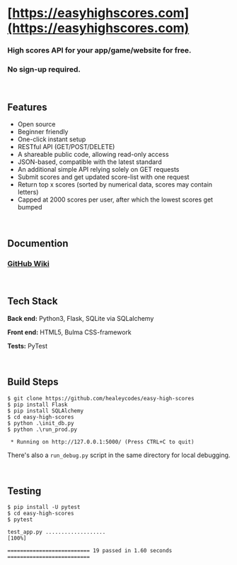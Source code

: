 # [https://easyhighscores.com](https://easyhighscores.com)

### High scores API for your app/game/website for <b>free</b>. 
### No sign-up required.

<br>

## Features

* Open source
* Beginner friendly
* One-click instant setup
* RESTful API (GET/POST/DELETE)
* A shareable public code, allowing read-only access
* JSON-based, compatible with the latest standard
* An additional simple API relying solely on GET requests
* Submit scores and get updated score-list with one request
* Return top x scores (sorted by numerical data, scores may contain letters)
* Capped at 2000 scores per user, after which the lowest scores get bumped

<br>

## Documention

### [GitHub Wiki](https://github.com/healeycodes/easy-high-scores/wiki/easy-high-scores-API)

<br>

## Tech Stack

<b>Back end:</b> Python3, Flask, SQLite via SQLalchemy

<b>Front end:</b> HTML5, Bulma CSS-framework

<b>Tests:</b> PyTest

<br>

## Build Steps

```
$ git clone https://github.com/healeycodes/easy-high-scores
$ pip install Flask
$ pip install SQLAlchemy
$ cd easy-high-scores
$ python .\init_db.py
$ python .\run_prod.py
```

```
 * Running on http://127.0.0.1:5000/ (Press CTRL+C to quit)
```

There's also a ```run_debug.py``` script in the same directory for local debugging.

<br>

 ## Testing

 ```
 $ pip install -U pytest
 $ cd easy-high-scores
 $ pytest
 ```

 ```
test_app.py ...................                                          [100%]

========================== 19 passed in 1.60 seconds ==========================
```

